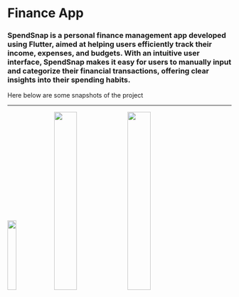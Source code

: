 <h1>Finance App</h1>

<h3>
SpendSnap is a personal finance management app developed using 
Flutter, aimed at helping users efficiently track their income, 
expenses, and budgets. With an intuitive user interface, SpendSnap 
makes it easy for users to manually input and categorize their
financial transactions, offering clear insights into their spending 
habits.
</h3>
<p>
Here below are some snapshots of the project 
</p>
<hr>
<div style = ""> 
<img src="C:\Users\Tanya\OneDrive\Desktop" alt="" width="20%"/>
<img src="" alt="" width="32%"/>
<img src="" alt="" width="32%"/>
</div>
